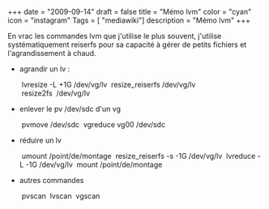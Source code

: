 +++
date = "2009-09-14"
draft = false
title = "Mémo lvm"
color = "cyan"
icon = "instagram"
Tags = [ "mediawiki"]
description = "Mémo lvm"
+++

En vrac les commandes lvm que j'utilise le plus souvent, j'utilise
systématiquement reiserfs pour sa capacité à gérer de petits fichiers et
l'agrandissement à chaud.

-   agrandir un lv :

     lvresize -L +1G /dev/vg/lv
     resize_reiserfs /dev/vg/lv
     resize2fs  /dev/vg/lv

-   enlever le pv /dev/sdc d'un vg

     pvmove /dev/sdc
     vgreduce vg00 /dev/sdc

-   réduire un lv

     umount /point/de/montage
     resize_reiserfs -s -1G /dev/vg/lv
     lvreduce -L -1G /dev/vg/lv
     mount /point/de/montage

-   autres commandes

     pvscan
     lvscan
     vgscan
